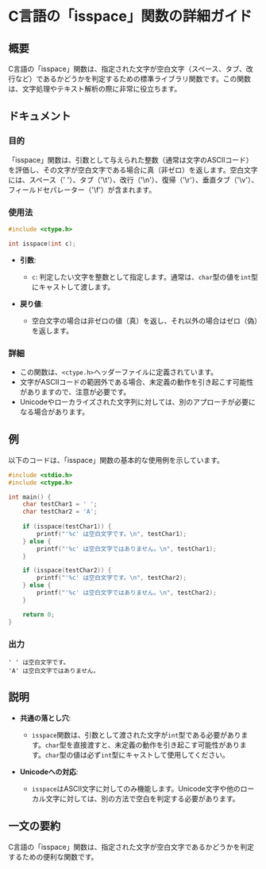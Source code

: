 <!--
Meta Description: # C言語の「isspace」関数の詳細ガイド ## 概要 C言語の「isspace」関数は、指定された文字が空白文字（スペース、タブ、改行など）であるかどうかを判定するための標準ライブラリ関数です。この関数は、文字処理やテキスト解析の際に非常に役立ちます。 ## ドキュメント ### 目的 「is...
Meta Keywords: isspace, int, char, 関数は, testchar1
-->

# C言語の「isspace」関数の詳細ガイド

## 概要
C言語の「isspace」関数は、指定された文字が空白文字（スペース、タブ、改行など）であるかどうかを判定するための標準ライブラリ関数です。この関数は、文字処理やテキスト解析の際に非常に役立ちます。

## ドキュメント
### 目的
「isspace」関数は、引数として与えられた整数（通常は文字のASCIIコード）を評価し、その文字が空白文字である場合に真（非ゼロ）を返します。空白文字には、スペース（' '）、タブ（'\t'）、改行（'\n'）、復帰（'\r'）、垂直タブ（'\v'）、フィールドセパレーター（'\f'）が含まれます。

### 使用法
```c
#include <ctype.h>

int isspace(int c);
```
- **引数**: 
  - `c`: 判定したい文字を整数として指定します。通常は、`char`型の値を`int`型にキャストして渡します。
  
- **戻り値**:
  - 空白文字の場合は非ゼロの値（真）を返し、それ以外の場合はゼロ（偽）を返します。

### 詳細
- この関数は、`<ctype.h>`ヘッダーファイルに定義されています。
- 文字がASCIIコードの範囲外である場合、未定義の動作を引き起こす可能性がありますので、注意が必要です。
- Unicodeやローカライズされた文字列に対しては、別のアプローチが必要になる場合があります。

## 例
以下のコードは、「isspace」関数の基本的な使用例を示しています。

```c
#include <stdio.h>
#include <ctype.h>

int main() {
    char testChar1 = ' ';
    char testChar2 = 'A';
    
    if (isspace(testChar1)) {
        printf("'%c' は空白文字です。\n", testChar1);
    } else {
        printf("'%c' は空白文字ではありません。\n", testChar1);
    }

    if (isspace(testChar2)) {
        printf("'%c' は空白文字です。\n", testChar2);
    } else {
        printf("'%c' は空白文字ではありません。\n", testChar2);
    }

    return 0;
}
```

### 出力
```
' ' は空白文字です。
'A' は空白文字ではありません。
```

## 説明
- **共通の落とし穴**: 
  - `isspace`関数は、引数として渡された文字が`int`型である必要があります。`char`型を直接渡すと、未定義の動作を引き起こす可能性があります。`char`型の値は必ず`int`型にキャストして使用してください。
  
- **Unicodeへの対応**: 
  - `isspace`はASCII文字に対してのみ機能します。Unicode文字や他のローカル文字に対しては、別の方法で空白を判定する必要があります。

## 一文の要約
C言語の「isspace」関数は、指定された文字が空白文字であるかどうかを判定するための便利な関数です。